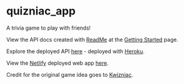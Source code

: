 # quizniac_app
A trivia game to play with friends!

View the API docs created with [ReadMe](http://readme.com/) at the [Getting Started](https://quizniac.readme.io/docs/getting-started) page.

Explore the deployed API [here](https://quizniac.herokuapp.com/cards) - deployed with [Heroku](www.heroku.com).

View the [Netlify](http://netlify.com/) deployed web app [here](https://thirsty-goodall-1c06aa.netlify.com).

Credit for the original game idea goes to [Kwizniac](http://www.kwizniac.com).
